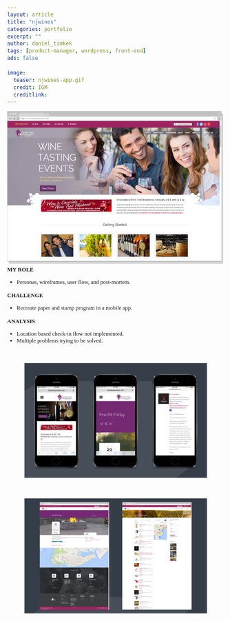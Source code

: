 ```yaml
---
layout: article
title: "njwines"
categories: portfolio
excerpt: ""
author: daniel_timkek
tags: [product-manager, wordpress, front-end]
ads: false

image:
  teaser: njwines-app.gif
  credit: IGM
  creditlink: 
---
```

<div style="width:100%; overflow: auto;">
	<div class="top-image"><img src="../../images/GSWGA-Homepage.jpg"></div>

<div class="desc"><span style="font-family: adelle-sans; font-size: 13px; font-weight:600;">MY ROLE</span><br>
<ul style="font-family: adelle-sans; font-size: 13px; font-weight:500;">
<li style="font-family: adelle-sans; font-size: 13px; font-weight:500;">Personas, wireframes, user flow, and post-mortem.</li>
</ul>
<span style="font-family: adelle-sans; font-size: 13px; font-weight:600;">CHALLENGE</span>
<ul style="font-family: adelle-sans; font-size: 13px; font-weight:500;">
<li style="font-family: adelle-sans; font-size: 13px; font-weight:500;">Recreate paper and stamp program in a mobile app.</li>
</ul>
<span style="font-family: adelle-sans; font-size: 13px; font-weight:600;">ANALYSIS</span>
<ul style="font-family: adelle-sans; font-size: 13px; font-weight:500;">
<li style="font-family: adelle-sans; font-size: 13px; font-weight:500;">Location based check-in flow not implemented.
</li>
<li style="font-family: adelle-sans; font-size: 13px; font-weight:500;">Multiple problems trying to be solved.</li>
</ul>
</div>
</div>
<br>
<figure>
     <img src="../../images/GSWGA-Pages-Mobile.jpg" alt="gswga mobile">
</figure>
<br>
<figure>
     <img src="../../images/GSWGA-Pages.jpg" alt="gswga page">
</figure>